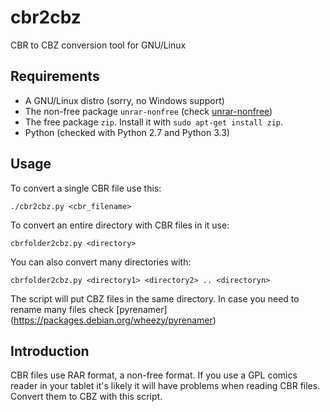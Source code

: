 cbr2cbz
=======

CBR to CBZ conversion tool for GNU/Linux


Requirements
------------

* A GNU/Linux distro (sorry, no Windows support)
* The non-free package ``unrar-nonfree`` (check [unrar-nonfree](https://packages.debian.org/source/sid/unrar-nonfree/ "Debian non-free"))
* The free package ``zip``. Install it with ``sudo apt-get install zip``.
* Python (checked with Python 2.7 and Python 3.3)

Usage
-----

To convert a single CBR file use this:

``./cbr2cbz.py <cbr_filename>``

To convert an entire directory with CBR files in it use:

``cbrfolder2cbz.py <directory>``

You can also convert many directories with:

``cbrfolder2cbz.py <directory1> <directory2> .. <directoryn>``

The script will put CBZ files in the same directory. In case you need to rename many files check [pyrenamer] (https://packages.debian.org/wheezy/pyrenamer)

Introduction
-------------
CBR files use RAR format, a non-free format. If you use a GPL comics reader in your tablet it's likely it will have problems when reading CBR files. Convert them to CBZ with this script.
